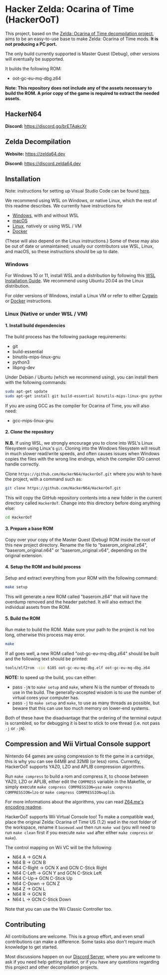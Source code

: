 # Hacker Zelda: Ocarina of Time (HackerOoT)

This project, based on the [Zelda: Ocarina of Time decompilation project](https://github.com/zeldaret/oot/), aims to be an easy-to-use base to make Zelda: Ocarina of Time mods. **It is not producing a PC port.**

The only build currently supported is Master Quest (Debug), other versions will eventually be supported.

It builds the following ROM:

* oot-gc-eu-mq-dbg.z64

**Note: This repository does not include any of the assets necessary to build the ROM. A prior copy of the game is required to extract the needed assets.**

## HackerN64

**Discord:** <https://discord.gg/brETAakcXr>

## Zelda Decompilation
**Website:** <https://zelda64.dev>

**Discord:** <https://discord.zelda64.dev>

## Installation

Note: instructions for setting up Visual Studio Code can be found [here](docs/vscode.md).

We recommend using WSL on Windows, or native Linux, which the rest of this readme describes. We currently have instructions for

* [Windows](#Windows), with and without WSL
* [macOS](docs/BUILDING_MACOS.md)
* [Linux](#Linux-Native-or-under-WSL--VM), natively or using WSL / VM
* [Docker](docs/BUILDING_DOCKER.md)

(These will also depend on the Linux instructions.)
Some of these may also be out of date or unmaintained; usually our contributors use WSL, Linux, and macOS, so these instructions should be up to date.

### Windows

For Windows 10 or 11, install WSL and a distribution by following this
[WSL Installation Guide](https://docs.microsoft.com/en-us/windows/wsl/install).
We recommend using Ubuntu 20.04 as the Linux distribution.

For older versions of Windows, install a Linux VM or refer to either [Cygwin](docs/BUILDING_CYGWIN.md) or [Docker](docs/BUILDING_DOCKER.md) instructions.


### Linux (Native or under WSL / VM)

#### 1. Install build dependencies

The build process has the following package requirements:

* git
* build-essential
* binutils-mips-linux-gnu
* python3
* libpng-dev

Under Debian / Ubuntu (which we recommend using), you can install them with the following commands:

```bash
sudo apt-get update
sudo apt-get install git build-essential binutils-mips-linux-gnu python3 libpng-dev
```

If you are using GCC as the compiler for Ocarina of Time, you will also need:

* gcc-mips-linux-gnu

#### 2. Clone the repository

**N.B.** If using WSL, we strongly encourage you to clone into WSL's Linux filesystem using Linux's `git`.
Cloning into the Windows filesystem will result in much slower read/write speeds, and often causes issues when Windows copies the files with the wrong line endings, which the compiler IDO cannot handle correctly.

Clone `https://github.com/HackerN64/HackerOoT.git` where you wish to have the project, with a command such as:

```bash
git clone https://github.com/HackerN64/HackerOoT.git
```

This will copy the GitHub repository contents into a new folder in the current directory called `HackerOoT`. Change into this directory before doing anything else:

```bash
cd HackerOoT
```

#### 3. Prepare a base ROM

Copy over your copy of the Master Quest (Debug) ROM inside the root of this new project directory.
Rename the file to "baserom_original.z64", "baserom_original.n64" or "baserom_original.v64", depending on the original extension.

#### 4. Setup the ROM and build process

Setup and extract everything from your ROM with the following command:

```bash
make setup
```

This will generate a new ROM called "baserom.z64" that will have the overdump removed and the header patched.
It will also extract the individual assets from the ROM.

#### 5. Build the ROM

Run make to build the ROM.
Make sure your path to the project is not too long, otherwise this process may error.

```bash
make
```

If all goes well, a new ROM called "oot-gc-eu-mq-dbg.z64" should be built and the following text should be printed:

```bash
tools/elf2rom -cic 6105 oot-gc-eu-mq-dbg.elf oot-gc-eu-mq-dbg.z64
```

**NOTE:** to speed up the build, you can either:

* pass `-jN` to `make setup` and `make`, where N is the number of threads to use in the build. The generally-accepted wisdom is to use the number of virtual cores your computer has.
* pass `-j` to `make setup` and `make`, to use as many threads as possible, but beware that this can use too much memory on lower-end systems.

Both of these have the disadvantage that the ordering of the terminal output is scrambled, so for debugging it is best to stick to one thread (i.e. not pass `-j` or `-jN`).

## Compression and Wii Virtual Console support

Nintendo 64 games are using compression to fit the game in a cartridge, this is why you can see 64MB and 32MB (or less) roms. Currently, HackerOoT supports YAZ0, LZO and
APLIB compression algorithms.

Run ``make compress`` to build a rom and compress it, to choose between YAZ0, LZO or APLIB, either edit the ``COMPRESS`` variable in the Makefile, or simply execute ``make compress COMPRESSION=yaz`` ``make compress COMPRESSION=lzo`` or ``make compress COMPRESSION=aplib``.

For more informations about the algorithms, you can read [Z64.me's encoding readme](https://github.com/z64me/z64enc#readme).

HackerOoT supports Wii Virtual Console too! To make a compatible wad, place the original Zelda: Ocarina of Time US (1.2) wad in the root folder of the workspace, rename it ``basewad.wad`` then run ``make wad`` (you will need to run ``make clean`` first if you execute ``make wad`` after either ``make compress`` or ``make``).

The control mapping on Wii VC will be the following:
- N64 A -> GCN A
- N64 B -> GCN B
- N64 C-Right -> GCN X and GCN C-Stick Right
- N64 C-Left -> GCN Y and GCN C-Stick Left
- N64 C-Up-> GCN C-Stick Up
- N64 C-Down -> GCN Z
- N64 Z -> GCN L
- N64 R -> GCN R
- N64 L -> GCN C-Stick Down

Note that you can use the Wii Classic Controller too.

## Contributing

All contributions are welcome. This is a group effort, and even small contributions can make a difference.
Some tasks also don't require much knowledge to get started.

Most discussions happen on our [Discord Server](https://discord.gg/brETAakcXr), where you are welcome to ask if you need help getting started, or if you have any questions regarding this project and other decompilation projects.
